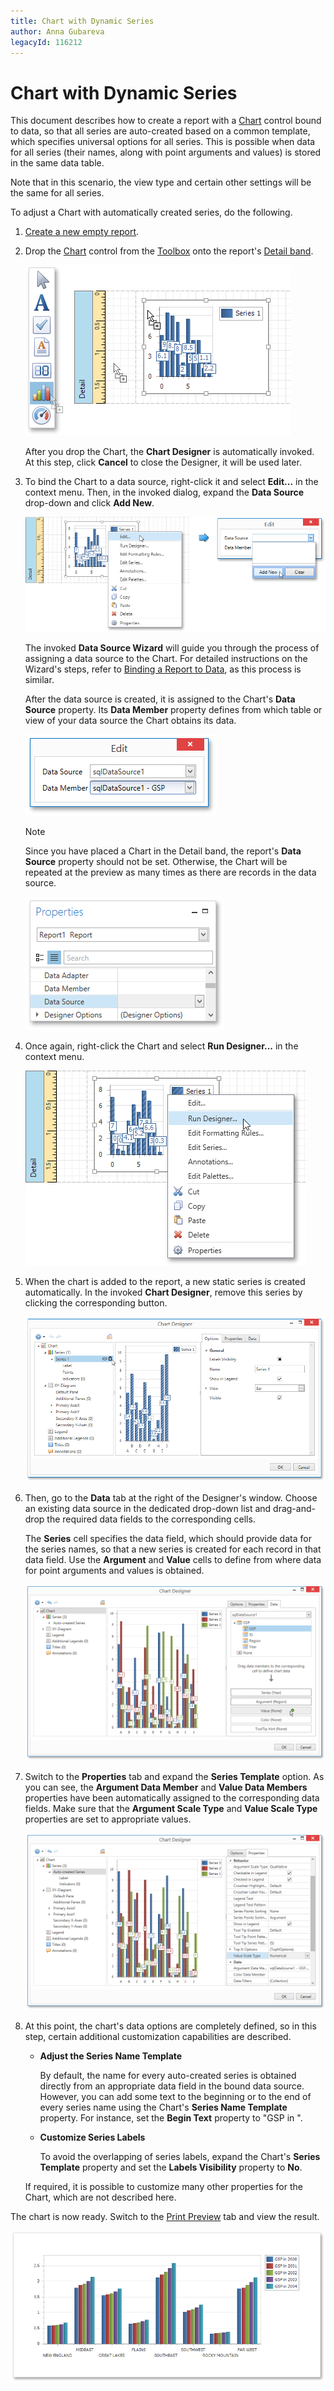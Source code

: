 ```yaml
---
title: Chart with Dynamic Series
author: Anna Gubareva
legacyId: 116212
---
```

# Chart with Dynamic Series
This document describes how to create a report with a [Chart](../report-elements/report-controls.md) control bound to data, so that all series are auto-created based on a common template, which specifies universal options for all series. This is possible when data for all series (their names, along with point arguments and values) is stored in the same data table.

Note that in this scenario, the view type and certain other settings will be the same for all series.

To adjust a Chart with automatically created series, do the following.
1. [Create a new empty report](../creating-reports/basic-operations/create-a-new-report.md).
2. Drop the [Chart](../report-elements/report-controls.md) control from the [Toolbox](../interface-elements/control-toolbox.md) onto the report's [Detail band](../report-elements/report-bands.md).
	
	![EUD_WpfReportDersigner_Chart_1](../../../../images/img123911.png)
	
	After you drop the Chart, the **Chart Designer** is automatically invoked. At this step, click **Cancel** to close the Designer, it will be used later.
3. To bind the Chart to a data source, right-click it and select **Edit...** in the context menu. Then, in the invoked dialog, expand the **Data Source** drop-down and click **Add New**.
	
	![EUD_WpfReportDersigner_Chart_2](../../../../images/img123912.png)
	
	The invoked **Data Source Wizard** will guide you through the process of assigning a data source to the Chart. For detailed instructions on the Wizard's steps, refer to [Binding a Report to Data](../creating-reports/providing-data/binding-a-report-to-data.md), as this process is similar.
	
	After the data source is created, it is assigned to the Chart's **Data Source** property. Its **Data Member** property defines from which table or view of your data source the Chart obtains its data.
	
	![EUD_WpfReportDersigner_ChartDyn_3](../../../../images/img123921.png)
	
	> [!NOTE]
	> Since you have placed a Chart in the Detail band, the report's **Data Source** property should not be set. Otherwise, the Chart will be repeated at the preview as many times as there are records in the data source.
	> 
	> ![EUD_WpfReportDesigner_CrossTabReport_4](../../../../images/img123582.png)
4. Once again, right-click the Chart and select **Run Designer...** in the context menu.
	
	![EUD_WpfReportDersigner_ChartStat_4](../../../../images/img123914.png)
5. When the chart is added to the report, a new static series is created automatically. In the invoked **Chart Designer**, remove this series by clicking the corresponding button.
	
	![chart-designer-remove-default-series](../../../../images/img126211.png)
6. Then, go to the **Data** tab at the right of the Designer's window. Choose an existing data source in the dedicated drop-down list and drag-and-drop the required data fields to the corresponding cells.
	
	The **Series** cell specifies the data field, which should provide data for the series names, so that a new series is created for each record in that data field. Use the **Argument** and **Value** cells to define from where data for point arguments and values is obtained.
	
	![chart-designer-auto-created-series](../../../../images/img126212.png)
7. Switch to the **Properties** tab and expand the **Series Template** option. As you can see, the **Argument Data Member** and **Value Data Members** properties have been automatically assigned to the corresponding data fields. Make sure that the **Argument Scale Type** and **Value Scale Type** properties are set to appropriate values.
	
	![chart-designer-auto-created-series-properties](../../../../images/img126213.png)
8. At this point, the chart's data options are completely defined, so in this step, certain additional customization capabilities are described.
	* **Adjust the Series Name Template**
		
		By default, the name for every auto-created series is obtained directly from an appropriate data field in the bound data source. However, you can add some text to the beginning or to the end of every series name using the Chart's **Series Name Template** property. For instance, set the **Begin Text** property to "GSP in ".
	* **Customize Series Labels**
		
		To avoid the overlapping of series labels, expand the Chart's **Series Template** property and set the **Labels Visibility** property to **No**.
	
	If required, it is possible to customize many other properties for the Chart, which are not described here.

The chart is now ready. Switch to the [Print Preview](../document-preview.md) tab and view the result.

![EUD_WpfReportDersigner_ChartDyn_Result](../../../../images/img123926.png)